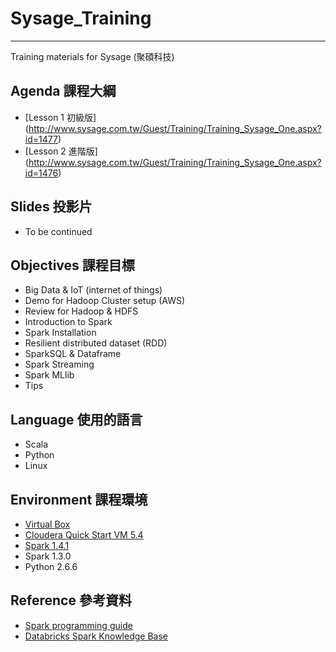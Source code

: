 # Sysage_Training
-------
Training materials for Sysage (聚碩科技)


## Agenda 課程大綱
- [Lesson 1 初級版] (http://www.sysage.com.tw/Guest/Training/Training_Sysage_One.aspx?id=1477)
- [Lesson 2 進階版] (http://www.sysage.com.tw/Guest/Training/Training_Sysage_One.aspx?id=1476)

## Slides 投影片
- To be continued 

## Objectives 課程目標
- Big Data & IoT (internet of things)
- Demo for Hadoop Cluster setup (AWS)
- Review for Hadoop & HDFS
- Introduction to Spark
- Spark Installation
- Resilient distributed dataset (RDD)
- SparkSQL & Dataframe
- Spark Streaming
- Spark MLlib
- Tips

## Language 使用的語言
- Scala
- Python
- Linux

## Environment 課程環境
- [Virtual Box](https://www.virtualbox.org/wiki/Downloads)
- [Cloudera Quick Start VM 5.4](http://www.cloudera.com/content/www/en-us/downloads/quickstart_vms/5-5.html)
- [Spark 1.4.1](http://spark.apache.org/downloads.html)
- Spark 1.3.0
- Python 2.6.6

## Reference 參考資料
- [Spark programming guide](http://spark.apache.org/docs/1.4.1/programming-guide.html)
- [Databricks Spark Knowledge Base](https://www.gitbook.com/book/databricks/databricks-spark-knowledge-base/details)
